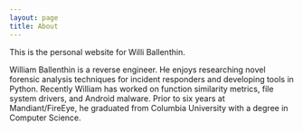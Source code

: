 ```yaml
---
layout: page
title: About
---
```


This is the personal website for Willi Ballenthin.

William Ballenthin is a reverse engineer.
He enjoys researching novel forensic analysis techniques for incident responders and developing tools in Python.
Recently William has worked on function similarity metrics, file system drivers, and Android malware.
Prior to six years at Mandiant/FireEye, he graduated from Columbia University with a degree in Computer Science.
